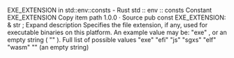 EXE_EXTENSION in std::env::consts - Rust
std
::
env
::
consts
Constant
EXE_EXTENSION
Copy item path
1.0.0
·
Source
pub const EXE_EXTENSION: &
str
;
Expand description
Specifies the file extension, if any, used for executable binaries on this platform.
An example value may be:
"exe"
, or an empty string (
""
).
Full list of possible values
"exe"
"efi"
"js"
"sgxs"
"elf"
"wasm"
""
(an empty string)